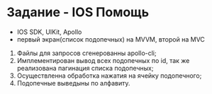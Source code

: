# Задание - IOS Помощь

- IOS SDK, UIKit, Apollo
- первый экран(cписок подопечных) на MVVM, второй на MVC

1. Файлы для запросов сгенерованны apollo-cli;
2. Имплементирован вывод всех подопечных по id, так же реализована пагинация списка подопечных;
3. Осуществленна обработка нажатия на ячейку подопечного;
4. Подопечные выведыны по алфавиту. 

